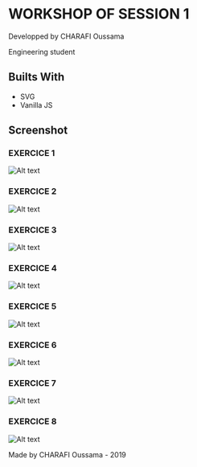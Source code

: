 # WORKSHOP OF SESSION 1


Developped by CHARAFI Oussama

Engineering student


## Builts With

* SVG
* Vanilla JS

## Screenshot
### EXERCICE 1
![Alt text](https://i.ibb.co/x8Jnb3h/s1-exo1.jpg)

### EXERCICE 2
![Alt text](https://i.ibb.co/5FbJrDk/s1-exo2.jpg)

### EXERCICE 3
![Alt text](https://i.ibb.co/Gk6fxjg/s1-exo3.jpg)

### EXERCICE 4
![Alt text](https://i.ibb.co/ZfRFhJB/s1-exo4.jpg)

### EXERCICE 5
![Alt text](https://i.ibb.co/JrwBW0Y/s1-exo5.jpg)

### EXERCICE 6
![Alt text](https://i.ibb.co/MNBFPvV/s1-exo6.jpg)

### EXERCICE 7
![Alt text](https://i.ibb.co/gdrRrpJ/s1-exo7.jpg)

### EXERCICE 8
![Alt text](https://i.ibb.co/vVJY7GK/s1-exo87.jpg)

Made by CHARAFI Oussama - 2019


